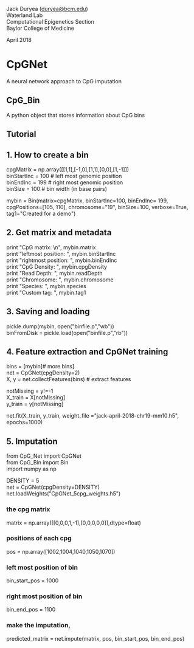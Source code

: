 Jack Duryea (duryea@bcm.edu)   
Waterland Lab  
Computational Epigenetics Section  
Baylor College of Medicine  

April 2018


# CpGNet
A neural network approach to CpG imputation

## CpG_Bin
A python object that stores information about CpG bins


## Tutorial

## 1. How to create a bin
cpgMatrix = np.array([[1,1],[-1,0],[1,1],[0,0],[1,-1]])  
binStartInc = 100 # left most genomic position  
binEndInc = 199 # right most genomic position  
binSize = 100 # bin width (in base pairs)  

mybin = Bin(matrix=cpgMatrix, binStartInc=100, binEndInc= 199, cpgPositions=[105, 110], chromosome="19", binSize=100, verbose=True, tag1="Created for a demo")  


## 2. Get matrix and metadata
print "CpG matrix:       \n", mybin.matrix  
print "leftmost position:  ", mybin.binStartInc  
print "rightmost position: ", mybin.binEndInc  
print "CpG Density:        ", mybin.cpgDensity  
print "Read Depth:         ", mybin.readDepth  
print "Chromosome:         ", mybin.chromosome  
print "Species:            ", mybin.species  
print "Custom tag:         ", mybin.tag1  


## 3. Saving and loading 
pickle.dump(mybin, open("binfile.p","wb"))  
binFromDisk = pickle.load(open("binfile.p","rb"))  
  

## 4. Feature extraction  and CpGNet training
bins = [mybin]# more bins]  
net = CpGNet(cpgDensity=2)  
X, y = net.collectFeatures(bins) # extract features  

notMissing = y!=-1  
X_train = X[notMissing]     
y_train = y[notMissing]  

net.fit(X_train, y_train, weight_file ="jack-april-2018-chr19-mm10.h5", epochs=1000)  

## 5. Imputation
from CpG_Net import CpGNet  
from CpG_Bin import Bin  
import numpy as np   

DENSITY = 5  
net = CpGNet(cpgDensity=DENSITY)    
net.loadWeights("CpGNet_5cpg_weights.h5")  
### the cpg matrix
matrix = np.array([[0,0,0,1,-1],[0,0,0,0,0]],dtype=float)

### positions of each cpg
pos = np.array([1002,1004,1040,1050,1070])

### left most position of bin
bin_start_pos = 1000

### right most position of bin
bin_end_pos = 1100 

### make the imputation, 
predicted_matrix = net.impute(matrix, pos, bin_start_pos, bin_end_pos)
